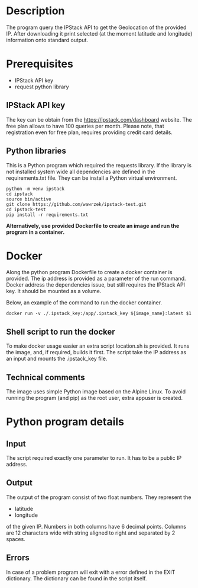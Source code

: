 # Description

The program query the IPStack API to get the Geolocation of the provided IP.
After downloading it print selected (at the moment latitude and longitude) information onto standard output.

# Prerequisites

- IPStack API key
- request python library

## IPStack API key
The key can be obtain from the https://ipstack.com/dashboard website.
The free plan allows to have 100 queries per month.
Please note, that registration even for free plan, requires providing credit card details. 

## Python libraries
This is a Python program which required the requests library.
If the library is not installed system wide all dependencies are defined in the requirements.txt file.
They can be install a Python virtual environment.

```
python -m venv ipstack
cd ipstack
source bin/active
git clone https://github.com/wawrzek/ipstack-test.git
cd ipstack-test
pip install -r requirements.txt
```

**Alternatively, use provided Dockerfile to create an image and run the program in a container.**

# Docker

Along the python program Dockerfile to create a docker container is provided.
The ip address is provided as a parameter of the run command.
Docker address the dependencies issue, but still requires the IPStack API key.
It should be mounted as a volume.

Below, an example of the command to run the docker container.

```
docker run -v ./.ipstack_key:/app/.ipstack_key ${image_name}:latest $1
```

## Shell script to run the docker

To make docker usage easier an extra script location.sh is provided.
It runs the image, and, if required, builds it first.
The script take the IP address as an input and mounts the .ipstack_key file.

## Technical comments

The image uses simple Python image based on the Alpine Linux.
To avoid running the program (and pip) as the root user, extra appuser is created.


# Python program details

## Input

The script required exactly one parameter to run.
It has to be a public IP address.

## Output

The output of the program consist of two float numbers.
They represent the
- latitude
- longitude

of the given IP.
Numbers in both columns have 6 decimal points.
Columns are 12 characters wide with string aligned to right and separated by 2 spaces.

## Errors
In case of a problem program will exit with a error defined in the EXIT dictionary.
The dictionary can be found in the script itself.
